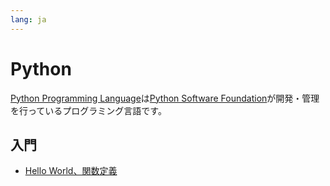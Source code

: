 ```yaml
---
lang: ja
---
```

# Python

[Python Programming Language](https://www.python.org/)は[Python Software Foundation](https://www.python.org/psf-landing/)が開発・管理を行っているプログラミング言語です。

## 入門
- [Hello World、関数定義](helloworld-def.md)

